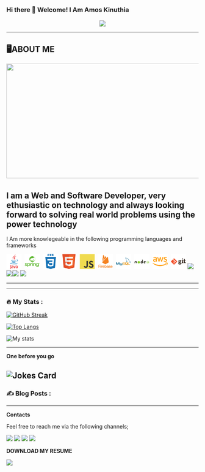 ### Hi there 👋 Welcome! I Am Amos Kinuthia
<div id="header" align="center">
  <img src="https://media.giphy.com/media/fvx95jkua5th3YeThr/giphy.gif"align="center"  width="100"/>
</div>

---

## :desktop_computer:ABOUT ME

<div align="center">
  <img src="https://media.giphy.com/media/dWesBcTLavkZuG35MI/giphy.gif" width="600" height="300"/>
</div>

I am a **Web and Software Developer**, very ethusiastic on technology and always looking forward to solving real world problems using the power technology
---
I Am more knowlegeable in the following programming languages and frameworks
<div>
  <img src="https://github.com/devicons/devicon/blob/master/icons/java/java-original-wordmark.svg" title="Java" alt="Java" width="40" height="40"/>&nbsp;
  <img src="https://github.com/devicons/devicon/blob/master/icons/spring/spring-original-wordmark.svg" title="Spring" alt="Spring" width="40" height="40"/>&nbsp;
  <img src="https://github.com/devicons/devicon/blob/master/icons/css3/css3-plain-wordmark.svg"  title="CSS3" alt="CSS" width="40" height="40"/>&nbsp;
  <img src="https://github.com/devicons/devicon/blob/master/icons/html5/html5-original.svg" title="HTML5" alt="HTML" width="40" height="40"/>&nbsp;
  <img src="https://github.com/devicons/devicon/blob/master/icons/javascript/javascript-original.svg" title="JavaScript" alt="JavaScript" width="40" height="40"/>&nbsp;
  <img src="https://github.com/devicons/devicon/blob/master/icons/firebase/firebase-plain-wordmark.svg" title="Firebase" alt="Firebase" width="40" height="40"/>&nbsp;
  <img src="https://github.com/devicons/devicon/blob/master/icons/mysql/mysql-original-wordmark.svg" title="MySQL"  alt="MySQL" width="40" height="40"/>&nbsp;
  <img src="https://github.com/devicons/devicon/blob/master/icons/nodejs/nodejs-original-wordmark.svg" title="NodeJS" alt="NodeJS" width="40" height="40"/>&nbsp;
  <img src="https://github.com/devicons/devicon/blob/master/icons/amazonwebservices/amazonwebservices-plain-wordmark.svg" title="AWS" alt="AWS" width="40" height="40"/>&nbsp;
  <img src="https://github.com/devicons/devicon/blob/master/icons/git/git-original-wordmark.svg" title="Git" **alt="Git" width="40" height="40"/>
  <img src="https://img.shields.io/badge/-ANGULAR-red?logo=angular#&logoColor=fff"> 
  <img src="https://img.shields.io/badge/-SPRINGBOOT-green?logo=spring#&logoColor=fff"><img src="https://img.shields.io/badge/-DOCKER-blue?logo=docker#&logoColor=fff"> 
<img src="https://img.shields.io/badge/-SPRINGBOOT-green?logo=spring#&logoColor=fff">
</div>

---
---

### :fire: My Stats :
[![GitHub Streak](http://github-readme-streak-stats.herokuapp.com?user=Amoskinuthia&theme=highcontrast&hide_border=true&mode=weekly)](https://git.io/streak-stats)

[![Top Langs](https://github-readme-stats.vercel.app/api/top-langs/?username=Amoskinuthia&theme=highcontrast&hide_border=true)](https://github.com/anuraghazra/github-readme-stats)

![My stats](https://github-readme-stats.vercel.app/api?username=Amoskinuthia&&show_icons=true&title_color=ffffff&icon_color=bb2acf&text_color=daf7dc&bg_color=151515)   



---
<!-- Markdown -->
**One before you go**

![Jokes Card](https://readme-jokes.vercel.app/api)
---

### :writing_hand: Blog Posts :
<!-- BLOG-POST-LIST:START -->
<!-- BLOG-POST-LIST:END -->
---

**Contacts**

Feel free to reach me via the following channels;

<a href="https://www.linkedin.com/in/amoskinuthia"><img src="https://img.shields.io/badge/LinkedIn-blue?logo=LinkedIn#&logoColor=fff"></a>      <a href="https://twitter.com/amoskinuthia_01"><img src="https://img.shields.io/badge/Twitter-white?logo=Twitter#&logoColor=fff"></a>      <a href="wa.me/+254706991937"><img src="https://img.shields.io/badge/-whatsapp-green?logo=Whatsapp&logoColor=white"></a>  <a href="mailto:amoskinuthia15@gmail.com?subject:subject:text"><img src="https://img.shields.io/badge/-Gmail-white?logo=Gmail&logoColor=red"></a>


**DOWNLOAD MY RESUME**

<a href="https://drive.google.com/file/d/1rnFfEhb50rJXDxuFIQWxWMwIeX1S6uux/view?usp=sharing"><img src="https://img.shields.io/badge/-RESUME-green?logo=RESUME&logoColor=white"><a/>
